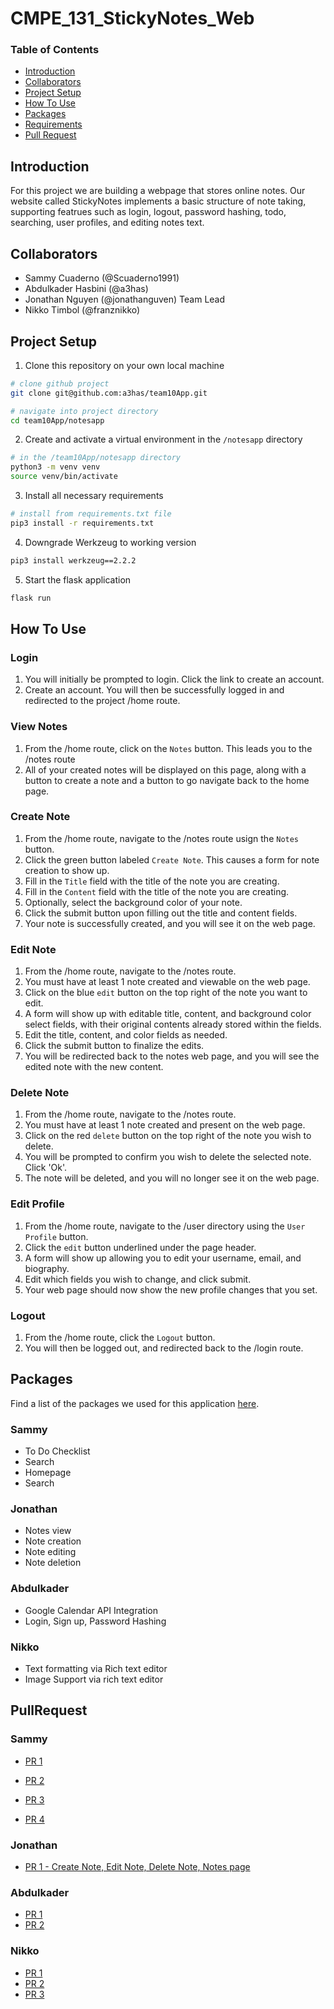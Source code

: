 # CMPE_131_StickyNotes_Web

### Table of Contents
- [Introduction](#introduction)
- [Collaborators](#collaborators)
- [Project Setup](#project-setup)
- [How To Use](#how-to-use)
- [Packages](#packages)
- [Requirements](#requirements)
- [Pull Request](#pullrequest)

## Introduction
For this project we are building a webpage that stores online notes. Our website called StickyNotes implements a basic structure of note taking, supporting featrues such as login, logout, password hashing, todo, searching, user profiles, and editing notes text.   

## Collaborators 
- Sammy Cuaderno (@Scuaderno1991)
- Abdulkader Hasbini (@a3has)
- Jonathan Nguyen (@jonathanguven) Team Lead
- Nikko Timbol (@franznikko)

## Project Setup
1. Clone this repository on your own local machine
```bash
# clone github project
git clone git@github.com:a3has/team10App.git

# navigate into project directory
cd team10App/notesapp
```
2. Create and activate a virtual environment in the `/notesapp` directory
```bash
# in the /team10App/notesapp directory
python3 -m venv venv
source venv/bin/activate
```
3. Install all necessary requirements 
```bash
# install from requirements.txt file
pip3 install -r requirements.txt
```
4. Downgrade Werkzeug to working version
```bash
pip3 install werkzeug==2.2.2
```
5. Start the flask application
```bash
flask run
```

## How To Use
### Login
1. You will initially be prompted to login. Click the link to create an account.
2. Create an account. You will then be successfully logged in and redirected to the project /home route.

### View Notes
1. From the /home route, click on the `Notes` button. This leads you to the /notes route
2. All of your created notes will be displayed on this page, along with a button to create a note and a button to go navigate back to the home page.

### Create Note
1. From the /home route, navigate to the /notes route usign the `Notes` button.
2. Click the green button labeled `Create Note`. This causes a form for note creation to show up. 
3. Fill in the `Title` field with the title of the note you are creating.
4. Fill in the `Content` field with the title of the note you are creating.
5. Optionally, select the background color of your note. 
6. Click the submit button upon filling out the title and content fields.
7. Your note is successfully created, and you will see it on the web page.

### Edit Note
1. From the /home route, navigate to the /notes route.
2. You must have at least 1 note created and viewable on the web page.
3. Click on the blue `edit` button on the top right of the note you want to edit.
4. A form will show up with editable title, content, and background color select fields, with their original contents already stored within the fields.
5. Edit the title, content, and color fields as needed.
6. Click the submit button to finalize the edits.
7. You will be redirected back to the notes web page, and you will see the edited note with the new content.

### Delete Note
1. From the /home route, navigate to the /notes route.
2. You must have at least 1 note created and present on the web page.
3. Click on the red `delete` button on the top right of the note you wish to delete.
4. You will be prompted to confirm you wish to delete the selected note. Click 'Ok'.
5. The note will be deleted, and you will no longer see it on the web page.

### Edit Profile
1. From the /home route, navigate to the /user directory using the `User Profile` button. 
2. Click the `edit` button underlined under the page header.
3. A form will show up allowing you to edit your username, email, and biography.
4. Edit which fields you wish to change, and click submit.
5. Your web page should now show the new profile changes that you set.

### Logout
1. From the /home route, click the `Logout` button. 
2. You will then be logged out, and redirected back to the /login route.

## Packages
Find a list of the packages we used for this application [here](https://github.com/a3has/team10App/blob/milestone2/notesapp/requirements.txt).

### Sammy
- To Do Checklist 
- Search 
- Homepage 
- Search 
### Jonathan
- Notes view
- Note creation
- Note editing
- Note deletion
### Abdulkader
- Google Calendar API Integration 
- Login, Sign up, Password Hashing
### Nikko
- Text formatting via Rich text editor 
- Image Support via rich text editor 

## PullRequest
### Sammy
- [PR 1](https://github.com/a3has/team10App/commit/bb241d9ac4581173bcae478580cd8f3db60c4f9d)

- [PR 2](https://github.com/a3has/team10App/commit/3e74ca9e8ae35721fb2de6e0f6e532d04687d0c7)

- [PR 3](https://github.com/a3has/team10App/commit/6df975e8fcc909d60aea1e8e59f1ec4e3ace9069)

- [PR 4](https://github.com/a3has/team10App/commit/3e74ca9e8ae35721fb2de6e0f6e532d04687d0c7)

### Jonathan
- [PR 1 - Create Note, Edit Note, Delete Note, Notes page](https://github.com/a3has/team10App/commit/78be911b44b0fb25e1075a055e192f6db0a1cfbd)

### Abdulkader
- [PR 1](https://github.com/a3has/team10App/pull/19)
- [PR 2](https://github.com/a3has/team10App/pull/39)

### Nikko
- [PR 1](https://github.com/a3has/team10App/pull/23)
- [PR 2](https://github.com/a3has/team10App/pull/33)
- [PR 3](https://github.com/a3has/team10App/pull/34)
